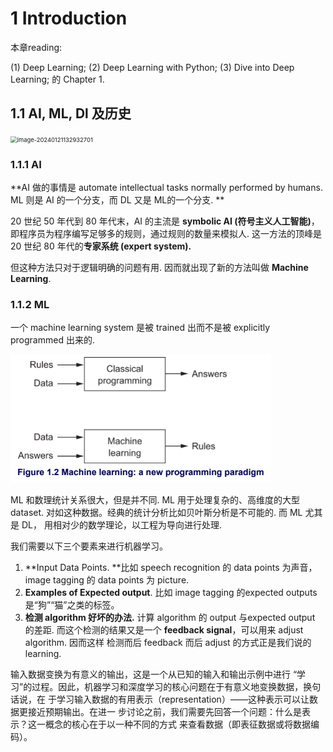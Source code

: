 # 1 Introduction

本章reading: 

(1) Deep Learning; (2) Deep Learning with Python; (3) Dive into Deep Learning; 的 Chapter 1.

## 1.1 AI, ML, Dl 及历史

<img src="C:\Users\19680\Documents\GitHub\23W-STATS-315\NoteAssets\image-20240121132932701.png" alt="image-20240121132932701" style="zoom:67%;" />

### 1.1.1 AI

**AI 做的事情是 automate intellectual tasks normally performed by humans. ML 则是 AI 的一个分支，而 DL 又是 ML的一个分支. **

20 世纪 50 年代到 80 年代末，AI 的主流是 **symbolic AI (符号主义人工智能)**，即程序员为程序编写足够多的规则，通过规则的数量来模拟人. 这一方法的顶峰是 20 世纪 80 年代的**专家系统 (expert system).**

但这种方法只对于逻辑明确的问题有用. 因而就出现了新的方法叫做 **Machine Learning**.

### 1.1.2 ML

一个 machine learning system 是被 trained 出而不是被 explicitly programmed 出来的.

<img src="NoteAssets\image-20240121133356444.png" alt="image-20240121133356444" style="zoom:67%;" />

ML 和数理统计关系很大，但是并不同. ML 用于处理复杂的、高维度的大型 dataset. 对如这种数据。经典的统计分析比如贝叶斯分析是不可能的. 而 ML 尤其是 DL， 用相对少的数学理论，以工程为导向进行处理.

我们需要以下三个要素来进行机器学习。

1. **Input Data Points. **比如 speech recognition 的 data points 为声音，image tagging 的 data points 为 picture.
2. **Examples of Expected output**. 比如 image tagging 的expected outputs 是“狗”“猫”之类的标签。
3. **检测 algorithm 好坏的办法.** 计算 algorithm 的 output 与expected output 的差距. 而这个检测的结果又是一个 **feedback signal**，可以用来 adjust algorithm. 因而这样 检测而后 feedback 而后 adjust 的方式正是我们说的 learning.

输入数据变换为有意义的输出，这是一个从已知的输入和输出示例中进行
“学习”的过程。因此，机器学习和深度学习的核心问题在于有意义地变换数据，换句话说，在
于学习输入数据的有用表示（representation）——这种表示可以让数据更接近预期输出。在进一
步讨论之前，我们需要先回答一个问题：什么是表示？这一概念的核心在于以一种不同的方式
来查看数据（即表征数据或将数据编码）。